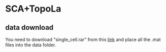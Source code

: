# SCA+TopoLa 
## data download 

You need to download "single_cell.rar" from this [link](https://drive.google.com/file/d/1k3AD1tdELfYM1xXs9jjhKJ6nb1pu71As/view?usp=share_link) and place all the .mat files into the data folder.


